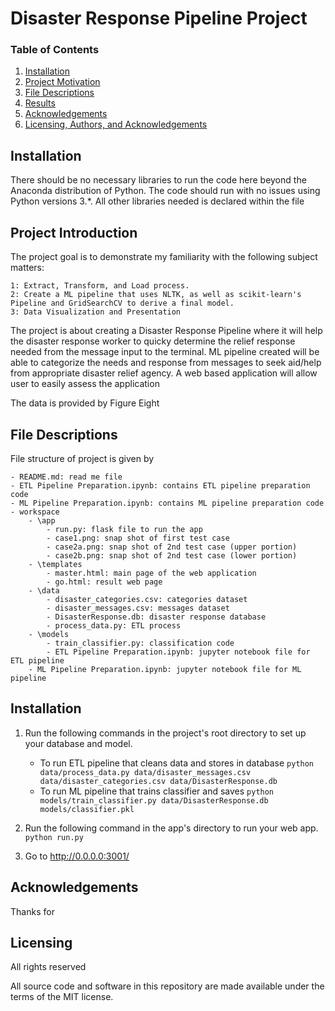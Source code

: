 
# Disaster Response Pipeline Project



### Table of Contents

1. [Installation](#installation)
2. [Project Motivation](#introduction)
3. [File Descriptions](#files)
4. [Results](#results)
5. [Acknowledgements](#acknowledgement)
6. [Licensing, Authors, and Acknowledgements](#licensing)

## Installation <a name="installation"></a>

There should be no necessary libraries to run the code here beyond the Anaconda distribution of Python. The code should run with no issues using Python versions 3.*. All other libraries needed is declared within the file

## Project Introduction<a name="introduction"></a>

The project goal is to demonstrate my familiarity with the following subject matters:

    1: Extract, Transform, and Load process.
    2: Create a ML pipeline that uses NLTK, as well as scikit-learn's Pipeline and GridSearchCV to derive a final model.
    3: Data Visualization and Presentation

The project is about creating a Disaster Response Pipeline where it will help the disaster response worker to quicky determine the relief response needed from the message input to the terminal. ML pipeline created will be able to categorize the needs and response from messages to seek aid/help from appropriate disaster relief agency. A web based application will allow user to easily assess the application

The data is provided by Figure Eight 

## File Descriptions <a name="files"></a>
File structure of project is given by

	- README.md: read me file
	- ETL Pipeline Preparation.ipynb: contains ETL pipeline preparation code
	- ML Pipeline Preparation.ipynb: contains ML pipeline preparation code
	- workspace
		- \app
			- run.py: flask file to run the app
			- case1.png: snap shot of first test case
			- case2a.png: snap shot of 2nd test case (upper portion)
			- case2b.png: snap shot of 2nd test case (lower portion)
		- \templates
			- master.html: main page of the web application 
			- go.html: result web page
		- \data
			- disaster_categories.csv: categories dataset
			- disaster_messages.csv: messages dataset
			- DisasterResponse.db: disaster response database
			- process_data.py: ETL process
		- \models
			- train_classifier.py: classification code
	        - ETL Pipeline Preparation.ipynb: jupyter notebook file for ETL pipeline
		- ML Pipeline Preparation.ipynb: jupyter notebook file for ML pipeline

## Installation <a name="Installation"></a>

1. Run the following commands in the project's root directory to set up your database and model.

    - To run ETL pipeline that cleans data and stores in database
        `python data/process_data.py data/disaster_messages.csv data/disaster_categories.csv data/DisasterResponse.db`
    - To run ML pipeline that trains classifier and saves
        `python models/train_classifier.py data/DisasterResponse.db models/classifier.pkl`

2. Run the following command in the app's directory to run your web app.
    `python run.py`

3. Go to http://0.0.0.0:3001/

## Acknowledgements <a name="acknowedgement"></a>

Thanks for 

## Licensing <a name="licensing"></a>

All rights reserved

All source code and software in this repository are made available under the terms of the MIT license.



